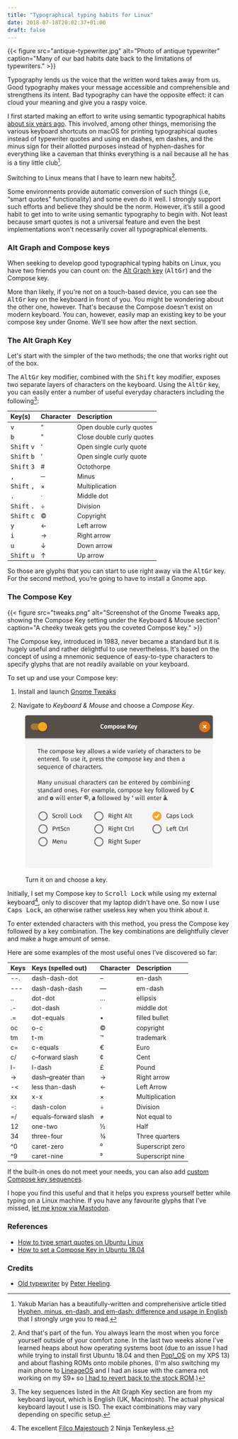 ```yaml
---
title: "Typographical typing habits for Linux"
date: 2018-07-18T20:02:37+01:00
draft: false
---
```


{{< figure src="antique-typewriter.jpg" alt="Photo of antique typewriter" caption="Many of our bad habits date back to the limitations of typewriters." >}}

Typography lends us the voice that the written word takes away from us. Good typography makes your message accessible and comprehensible and strengthens its intent. Bad typography can have the opposite effect: it can cloud your meaning and give you a raspy voice.

I first started making an effort to write using semantic typographical habits [about six years ago](http://www.breakingthin.gs/2012-07-13-on-practicality.html). This involved, among other things, memorising the various keyboard shortcuts on macOS for printing typographical quotes instead of typewriter quotes and using en dashes, em dashes, and the minus sign for their allotted purposes instead of hyphen-dashes for everything like a caveman that thinks everything is a nail because all he has is a tiny little club[^1].

Switching to Linux means that I have to learn new habits[^2].

Some environments provide automatic conversion of such things (i.e, “smart quotes” functionality) and some even do it well. I strongly support such efforts and believe they should be the norm. However, it’s still a good habit to get into to write using semantic typography to begin with. Not least because smart quotes is not a universal feature and even the best implementations won't necessarily cover all typographical elements.

### Alt Graph and Compose keys

When seeking to develop good typographical typing habits on Linux, you have two friends you can count on: the [Alt Graph key](https://en.wikipedia.org/wiki/AltGr_key) (<kbd>AltGr</kbd>) and the Compose key.

More than likely, if you're not on a touch-based device, you can see the <kbd>AltGr</kbd> key on the keyboard in front of you. You might be wondering about the other one, however. That's because the Compose doesn't exist on modern keyboard. You can, however, easily map an existing key to be your compose key under Gnome. We’ll see how after the next section.

### The Alt Graph Key

Let's start with the simpler of the two methods; the one that works right out of the box.

The <kbd>AltGr</kbd> key modifier, combined with the <kbd>Shift</kbd> key modifier, exposes two separate layers of characters on the keyboard. Using the <kbd>AltGr</kbd> key, you can easily enter a number of useful everyday characters including the following[^3]:

Key(s)                        | Character | Description
----------------------------- | --------- | -------------------------
<kbd>v</kbd>                  |	“	        | Open double curly quotes
<kbd>b</kbd>	                | ”	        | Close double curly quotes
<kbd>Shift</kbd> <kbd>v</kbd> |	‘	        | Open single curly quote
<kbd>Shift</kbd> <kbd>b</kbd>	| ’	        | Open single curly quote
<kbd>Shift</kbd> <kbd>3</kbd> | #         | Octothorpe
<kbd>,</kbd>                  |	─	        | Minus
<kbd>Shift</kbd> <kbd>,</kbd>	| ×	        | Multiplication
<kbd>.</kbd>                  |	·	        | Middle dot
<kbd>Shift</kbd> <kbd>.</kbd>	| ÷	        | Division
<kbd>Shift</kbd> <kbd>c</kbd> | ©         | Copyright
<kbd>y</kbd>	                | ←         |	Left arrow
<kbd>i</kbd>	                | →	        | Right arrow
<kbd>u</kbd>	                | ↓	        | Down arrow
<kbd>Shift</kbd> <kbd>u</kbd>	| ↑	        | Up arrow

So those are glyphs that you can start to use right away via the <kbd>AltGr</kbd> key. For the second method, you’re going to have to install a Gnome app.

### The Compose Key

{{< figure src="tweaks.png" alt="Screenshot of the Gnome Tweaks app, showing the Compose Key setting under the Keyboard &amp; Mouse section" caption="A cheeky tweak gets you the coveted Compose key." >}}

The Compose key, introduced in 1983, never became a standard but it is hugely useful and rather delightful to use nevertheless. It's based on the concept of using a mnemonic sequence of easy-to-type characters to specify glyphs that are not readily available on your keyboard.

To set up and use your Compose key:

1. Install and launch [Gnome Tweaks](https://wiki.gnome.org/Apps/Tweaks)

2. Navigate to _Keyboard &amp; Mouse_ and choose a _Compose Key_.

<figure class='half-width-flush-right'>
  <img src='compose-key.png' alt='Screenshot of the compose key selection dialog.'>
  <figcaption><p>Turn it on and choose a key.</p></figcaption>
</figure>

Initially, I set my Compose key to <kbd>Scroll Lock</kbd> while using my external keyboard[^4], only to discover that my laptop didn’t have one. So now I use <kbd>Caps Lock</kbd>, an otherwise rather useless key when you think about it.

To enter extended characters with this method, you press the Compose key followed by a key combination. The key combinations are delightfully clever and make a huge amount of sense.

Here are some examples of the most useful ones I’ve discovered so far:

Keys  | Keys (spelled out)  | Character | Description
----- | ------------------- | --------- | -----------
--.   | dash-dash-dot       | –         |	en-dash
---	  | dash-dash-dash      |	—	        | em-dash
..	  | dot-dot             |	…	        | ellipsis
.-	  | dot-dash            | ·	        | middle dot
.=	  | dot-equals		      | •	        | filled bullet
oc	  | o-c			            | ©	        | copyright
tm	  | t-m			            | ™	        | trademark
c=	  | c-equals		        | €	        | Euro
c/	  | c–forward slash	    | ¢	        | Cent
l-	  | l-dash			        | £	        | Pound
->	  | dash–greater than   |	→	        | Right arrow
-<	  | less than-dash      |	←	        | Left Arrow
xx	  | x-x			            | ×	        | Multiplication
-:	  | dash-colon		      | ÷	        | Division
=/	  | equals–forward slash|	≠	        | Not equal to
12	  | one-two		          | ½	        | Half
34	  | three-four		      | ¾	        | Three quarters
^0	  | caret-zero		      | ⁰	        | Superscript zero
^9	  | caret-nine		      | ⁹	        | Superscript nine

If the built-in ones do not meet your needs, you can also add [custom Compose key sequences](https://askubuntu.com/questions/47496/how-can-i-add-a-custom-compose-key-sequence#71335).

I hope you find this useful and that it helps you express yourself better while typing on a Linux machine. If you have any favourite glyphs that I’ve missed, [let me know via Mastodon](https://mastodon.ar.al).


[^1]: Yakub Marian has a beautifully-written and comprehensive article titled [Hyphen, minus, en-dash, and em-dash: difference and usage in English](https://jakubmarian.com/hyphen-minus-en-dash-and-em-dash-difference-and-usage-in-english/) that I strongly urge you to read.

[^2]: And that's part of the fun. You always learn the most when you force yourself outside of your comfort zone. In the last two weeks alone I've learned heaps about how operating systems boot (due to an issue I had while trying to install first Ubuntu 18.04 and then [Pop!_OS](https://system76.com/pop) on my XPS 13) and about flashing ROMs onto mobile phones. (I'm also switching my main phone to [LineageOS](https://lineageos.org/) and I had an issue with the camera not working on my S9+ so [I had to revert back to the stock ROM](/2018/07/15/flashing-stock-firmware-onto-a-samsung-galaxy-s9+-sm-g965f-on-ubuntu-18.04-using-heimdall/).)

[^3]: The key sequences listed in the Alt Graph Key section are from my keyboard layout, which is English (UK, Macintosh). The actual physical keyboard layout I use is ISO. The exact combinations may vary depending on specific setup.

[^4]: The excellent [Filco Majestouch](https://deskthority.net/wiki/Filco_Majestouch) 2 Ninja Tenkeyless.

### References

* [How to type smart quotes on Ubuntu Linux](https://alvinalexander.com/linux-unix/how-to-smart-quotes-on-ubuntu-keystrokes-macros)
* [How to set a Compose Key in Ubuntu 18.04](https://askubuntu.com/questions/1028957/how-to-set-a-compose-key-in-ubuntu-18-04)

### Credits

  * [Old typewriter](https://skitterphoto.com/photos/2332/old-typewriter) by [Peter Heeling](https://skitterphoto.com/photographers/7/peter-heeling).

<style>
  /* Set the table to fill (and slightly overflow, for visual effect) the width. */
  table { width: 105%; }

  /* Left-align headings. */
  th { text-align: left; }
</style>
